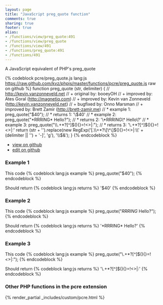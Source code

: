 ```yaml
---
layout: page
title: "JavaScript preg_quote function"
comments: true
sharing: true
footer: true
alias:
- /functions/view/preg_quote:491
- /functions/view/preg_quote
- /functions/view/491
- /functions/preg_quote:491
- /functions/491
---
```

<!-- Generated by Rakefile:build -->
A JavaScript equivalent of PHP's preg_quote

{% codeblock pcre/preg_quote.js lang:js https://raw.github.com/kvz/phpjs/master/functions/pcre/preg_quote.js raw on github %}
function preg_quote (str, delimiter) {
  // http://kevin.vanzonneveld.net
  // +   original by: booeyOH
  // +   improved by: Ates Goral (http://magnetiq.com)
  // +   improved by: Kevin van Zonneveld (http://kevin.vanzonneveld.net)
  // +   bugfixed by: Onno Marsman
  // +   improved by: Brett Zamir (http://brett-zamir.me)
  // *     example 1: preg_quote("$40");
  // *     returns 1: '\$40'
  // *     example 2: preg_quote("*RRRING* Hello?");
  // *     returns 2: '\*RRRING\* Hello\?'
  // *     example 3: preg_quote("\\.+*?[^]$(){}=!<>|:");
  // *     returns 3: '\\\.\+\*\?\[\^\]\$\(\)\{\}\=\!\<\>\|\:'
  return (str + '').replace(new RegExp('[.\\\\+*?\\[\\^\\]$(){}=!<>|:\\' + (delimiter || '') + '-]', 'g'), '\\$&');
}
{% endcodeblock %}

 - [view on github](https://github.com/kvz/phpjs/blob/master/functions/pcre/preg_quote.js)
 - [edit on github](https://github.com/kvz/phpjs/edit/master/functions/pcre/preg_quote.js)

### Example 1
This code
{% codeblock lang:js example %}
preg_quote("$40");
{% endcodeblock %}

Should return
{% codeblock lang:js returns %}
'\$40'
{% endcodeblock %}

### Example 2
This code
{% codeblock lang:js example %}
preg_quote("*RRRING* Hello?");
{% endcodeblock %}

Should return
{% codeblock lang:js returns %}
'\*RRRING\* Hello\?'
{% endcodeblock %}

### Example 3
This code
{% codeblock lang:js example %}
preg_quote("\\.+*?[^]$(){}=!<>|:");
{% endcodeblock %}

Should return
{% codeblock lang:js returns %}
'\\\.\+\*\?\[\^\]\$\(\)\{\}\=\!\<\>\|\:'
{% endcodeblock %}


### Other PHP functions in the pcre extension
{% render_partial _includes/custom/pcre.html %}
